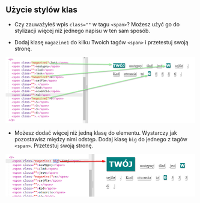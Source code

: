 ## Użycie stylów klas

+ Czy zauważyłeś wpis `class=""` w tagu `<span>`? Możesz użyć go do stylizacji więcej niż jednego napisu w ten sam sposób.

+ Dodaj klasę `magazine1` do kilku Twoich tagów `<span>` i przetestuj swoją stronę.

![zrzut ekranu](images/letter-magazine1.png)

+ Możesz dodać więcej niż jedną klasę do elementu. Wystarczy jak pozostawisz między nimi odstęp. Dodaj klasę `big` do jednego z tagów `<span>`. Przetestuj swoją stronę. 

![zrzut ekranu](images/letter-big.png)